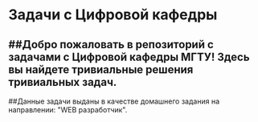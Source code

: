# Задачи с Цифровой кафедры

##Добро пожаловать в репозиторий с задачами с Цифровой кафедры МГТУ! Здесь вы найдете тривиальные решения тривиальных задач.
-----------------------------------------------------------------------------------------------------------------------------
##Данные задачи выданы в качестве домашнего задания на направлении: "WEB разработчик".
